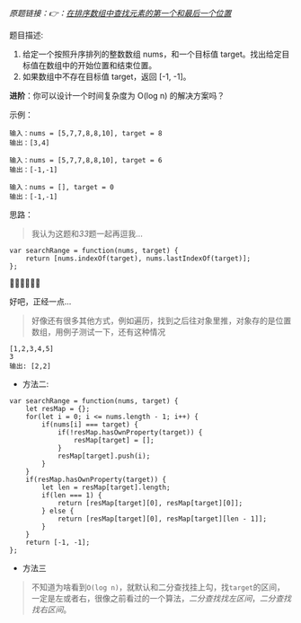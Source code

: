 *原题链接：👉：[在排序数组中查找元素的第一个和最后一个位置](https://leetcode-cn.com/problems/find-first-and-last-position-of-element-in-sorted-array/description/)*

题目描述:

1. 给定一个按照升序排列的整数数组 nums，和一个目标值 target。找出给定目标值在数组中的开始位置和结束位置。
2. 如果数组中不存在目标值 target，返回 [-1, -1]。

**进阶**：你可以设计一个时间复杂度为 O(log n) 的解决方案吗？

示例：
```
输入：nums = [5,7,7,8,8,10], target = 8
输出：[3,4]
```

```
输入：nums = [5,7,7,8,8,10], target = 6
输出：[-1,-1]
```

```
输入：nums = [], target = 0
输出：[-1,-1]
```

思路：
> 我认为这题和*33*题一起再逗我...

```
var searchRange = function(nums, target) {
    return [nums.indexOf(target), nums.lastIndexOf(target)];
};
```

🤦‍♂️🤦‍♂️🤦‍♂️

好吧，正经一点...

> 好像还有很多其他方式，例如遍历，找到之后往对象里推，对象存的是位置数组，用例子测试一下，还有这种情况

```
[1,2,3,4,5]
3
输出: [2,2]
```

- 方法二:

```
var searchRange = function(nums, target) {
    let resMap = {};
    for(let i = 0; i <= nums.length - 1; i++) {
        if(nums[i] === target) {
            if(!resMap.hasOwnProperty(target)) {
                resMap[target] = [];
            }
            resMap[target].push(i);
        }
    }
    if(resMap.hasOwnProperty(target)) {
        let len = resMap[target].length;
        if(len === 1) {
            return [resMap[target][0], resMap[target][0]];
        } else {
            return [resMap[target][0], resMap[target][len - 1]];
        }
    }
    return [-1, -1];
};
```

- 方法三

> 不知道为啥看到`O(log n)`，就默认和二分查找挂上勾，找`target`的区间，一定是左或者右，很像之前看过的一个算法，*二分查找找左区间*，*二分查找找右区间*。

```

```